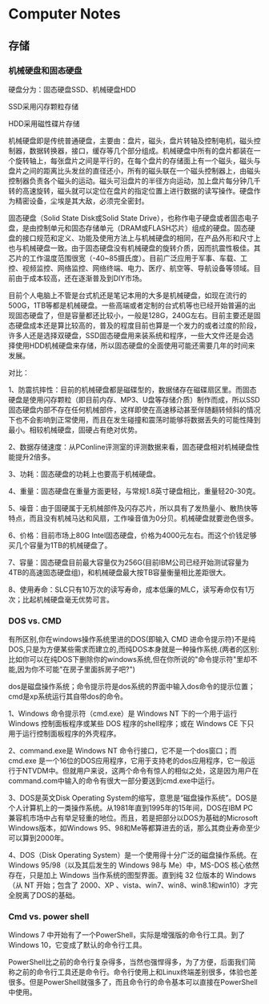 # Computer Notes



## 存储

### 机械硬盘和固态硬盘

硬盘分为：固态硬盘SSD、机械硬盘HDD

SSD采用闪存颗粒存储

HDD采用磁性碟片存储



机械硬盘即是传统普通硬盘，主要由：盘片，磁头，盘片转轴及控制电机，磁头控制器，数据转换器，接口，缓存等几个部分组成。机械硬盘中所有的盘片都装在一个旋转轴上，每张盘片之间是平行的，在每个盘片的存储面上有一个磁头，磁头与盘片之间的距离比头发丝的直径还小，所有的磁头联在一个磁头控制器上，由磁头控制器负责各个磁头的运动。磁头可沿盘片的半径方向运动，加上盘片每分钟几千转的高速旋转，磁头就可以定位在盘片的指定位置上进行数据的读写操作。硬盘作为精密设备，尘埃是其大敌，必须完全密封。

固态硬盘（Solid State Disk或Solid State Drive），也称作电子硬盘或者固态电子盘，是由控制单元和固态存储单元（DRAM或FLASH芯片）组成的硬盘。固态硬盘的接口规范和定义、功能及使用方法上与机械硬盘的相同，在产品外形和尺寸上也与机械硬盘一致。由于固态硬盘没有机械硬盘的旋转介质，因而抗震性极佳。其芯片的工作温度范围很宽（-40~85摄氏度）。目前广泛应用于军事、车载、工控、视频监控、网络监控、网络终端、电力、医疗、航空等、导航设备等领域。目前由于成本较高，还在逐渐普及到DIY市场。

目前个人电脑上不管是台式机还是笔记本用的大多是机械硬盘，如现在流行的 500G，1TB等都是机械硬盘。一些高端或者定制的台式机等也已经开始普遍的出现固态硬盘了，但是容量都还比较小，一般是128G，240G左右。目前主要还是固态硬盘成本还是算比较高的，普及的程度目前也算是一个发力的或者过度的阶段，许多人还是选择双硬盘，SSD固态硬盘用来装系统和程序，一些大文件还是会选择使用HDD机械硬盘来存储，所以固态硬盘的全面使用可能还需要几年的时间来发展。



对比：

1、防震抗摔性：目前的机械硬盘都是磁碟型的，数据储存在磁碟扇区里。而固态硬盘是使用闪存颗粒（即目前内存、MP3、U盘等存储介质）制作而成，所以SSD固态硬盘内部不存在任何机械部件，这样即使在高速移动甚至伴随翻转倾斜的情况下也不会影响到正常使用，而且在发生碰撞和震荡时能够将数据丢失的可能性降到最小。相较机械硬盘，固硬占有绝对优势。

2、数据存储速度：从PConline评测室的评测数据来看，固态硬盘相对机械硬盘性能提升2倍多。

3、功耗：固态硬盘的功耗上也要高于机械硬盘。

4、重量：固态硬盘在重量方面更轻，与常规1.8英寸硬盘相比，重量轻20-30克。

5、噪音：由于固硬属于无机械部件及闪存芯片，所以具有了发热量小、散热快等特点，而且没有机械马达和风扇，工作噪音值为0分贝。机械硬盘就要逊色很多。

6、价格：目前市场上80G Intel固态硬盘，价格为4000元左右。而这个价钱足够买几个容量为1TB的机械硬盘了。

7、容量：固态硬盘目前最大容量仅为256G(目前IBM公司已经开始测试容量为4TB的高速固态硬盘组)，和机械硬盘最大按TB容量衡量相比差距很大。

8、使用寿命：SLC只有10万次的读写寿命，成本低廉的MLC，读写寿命仅有1万次；比起机械硬盘毫无优势可言。



### DOS vs. CMD

有所区别,你在windows操作系统里进的DOS(即输入 CMD 进命令提示符)不是纯DOS,只是为方便某些需求而建立的,而纯DOS本身就是一种操作系统.(两者的区别:比如你可以在纯DOS下删除你的windows系统,但在你所说的"命令提示符"里却不能,因为你不可能"在房子里面拆房子吧?")

dos是磁盘操作系统；命令提示符是dos系统的界面中输入dos命令的提示位置；cmd是xp系统运行其自带dos的命令。

 

1、Windows 命令提示符（cmd.exe）是 Windows NT 下的一个用于运行 Windows 控制面板程序或某些 DOS 程序的shell程序；或在 Windows CE 下只用于运行控制面板程序的外壳程序。

 

2、command.exe是 Windows NT 命令行接口，它不是一个dos窗口；而 cmd.exe 是一个16位的DOS应用程序，它用于支持老的dos应用程序，它一般运行于NTVDM中。但就用户来说，这两个命令有惊人的相似之处，这是因为用户在command.com中输入的命令有很大一部分要送到cmd.exe中运行。

 

3、DOS是英文Disk Operating System的缩写，意思是“磁盘操作系统”。DOS是个人计算机上的一类操作系统。从1981年直到1995年的15年间，DOS在IBM PC 兼容机市场中占有举足轻重的地位。而且，若是把部分以DOS为基础的Microsoft Windows版本，如Windows 95、98和Me等都算进去的话，那么其商业寿命至少可以算到2000年。

 

4、DOS（Disk Operating System）是一个使用得十分广泛的磁盘操作系统。在 Windows 95/98（以及其后发生的 Windows 98与 Me）中，MS-DOS 核心依然存在，只是加上 Windows 当作系统的图型界面。直到纯 32 位版本的 Windows（从 NT 开始；包含了 2000、XP 、vista、win7、win8、win8.1和win10）才完全脱离了DOS的基础。



### Cmd vs. power shell

Windows 7 中开始有了一个PowerShell，实际是增强版的命令行工具。到了 Windows 10，它变成了默认的命令行工具。

 

PowerShell比之前的命令行复杂得多，当然也强悍得多，为了方便，后面我们简称之前的命令行工具还是命令行。命令行使用上和Linux终端差别很多，体验也差很多。但是PowerShell就强多了，而且命令行的命令基本可以直接在PowerShell中使用。

 



